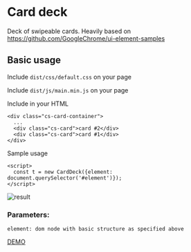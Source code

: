 # Card deck

Deck of swipeable cards. Heavily based on https://github.com/GoogleChrome/ui-element-samples

## Basic usage

Include `dist/css/default.css` on your page

Include `dist/js/main.min.js` on your page

Include in your HTML

    <div class="cs-card-container">
      ...
      <div class="cs-card">card #2</div>
      <div class="cs-card">card #1</div>
    </div>

Sample usage

    <script>
      const t = new CardDeck({element: document.querySelector('#element')});
    </script>

![result](http://i.imgur.com/airbhXs.gif)

### Parameters:

    element: dom node with basic structure as specified above

[DEMO](https://brainly.github.io/ui-components/components/card-deck/)
